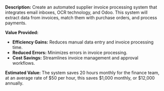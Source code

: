 **Description:**
Create an automated supplier invoice processing system that integrates email inboxes, OCR technology, and Odoo. This system will extract data from invoices, match them with purchase orders, and process payments.

**Value Provided:**
- **Efficiency Gains:** Reduces manual data entry and invoice processing time.
- **Reduced Errors:** Minimizes errors in invoice processing.
- **Cost Savings:** Streamlines invoice management and approval workflows.

**Estimated Value:**
The system saves 20 hours monthly for the finance team, at an average rate of $50 per hour, this saves $1,000 monthly, or $12,000 annually.
